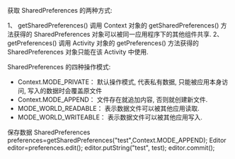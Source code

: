 
获取 SharedPreferences 的两种方式:

1、 getSharedPreferences()
调用 Context 对象的 getSharedPreferences() 方法获得的 SharedPreferences 对象可以被同一应用程序下的其他组件共享.
2、 getPreferences()
调用 Activity 对象的 getPreferences() 方法获得的 SharedPreferences 对象只能在该 Activity 中使用.

SharedPreferences 的四种操作模式:
* Context.MODE_PRIVATE： 默认操作模式, 代表私有数据, 只能被应用本身访问, 写入的数据时会覆盖原文件
* Context.MODE_APPEND： 文件存在就追加内容, 否则就创建新文件.
* MODE_WORLD_READABLE： 表示数据文件可以被其他应用读取.
* MODE_WORLD_WRITEABLE： 表示数据文件可以被其他应用写入.
<!--more-->

保存数据
SharedPreferences preferences=getSharedPreferences("test",Context.MODE_APPEND);
Editor editor=preferences.edit();
editor.putString("test", test);
editor.commit();





